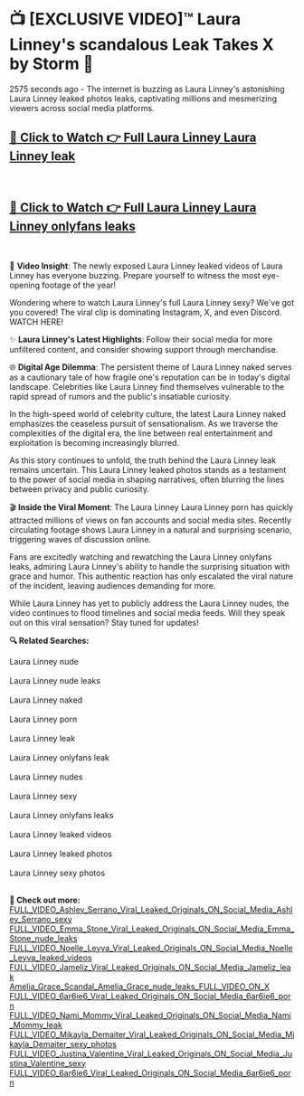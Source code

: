 # 📺 [EXCLUSIVE VIDEO]™ Laura Linney's scandalous Leak Takes X by Storm 🚀

2575 seconds ago - The internet is buzzing as Laura Linney's astonishing Laura Linney leaked photos leaks, captivating millions and mesmerizing viewers across social media platforms.

<h2><a href="https://github-6l9.pages.dev/link1">🔗 Click to Watch 👉 Full Laura Linney Laura Linney leak</a></h2><br>
<h2><a href="https://github-6l9.pages.dev/link2">🔗 Click to Watch 👉 Full Laura Linney Laura Linney onlyfans leaks</a></h2><br>

🎥 **Video Insight**: The newly exposed Laura Linney leaked videos of Laura Linney has everyone buzzing. Prepare yourself to witness the most eye-opening footage of the year!

Wondering where to watch Laura Linney's full Laura Linney sexy? We've got you covered! The viral clip is dominating Instagram, X, and even Discord. WATCH HERE!

✨ **Laura Linney's Latest Highlights**: Follow their social media for more unfiltered content, and consider showing support through merchandise.

🌐 **Digital Age Dilemma**: The persistent theme of Laura Linney naked serves as a cautionary tale of how fragile one's reputation can be in today's digital landscape. Celebrities like Laura Linney find themselves vulnerable to the rapid spread of rumors and the public's insatiable curiosity.

In the high-speed world of celebrity culture, the latest Laura Linney naked emphasizes the ceaseless pursuit of sensationalism. As we traverse the complexities of the digital era, the line between real entertainment and exploitation is becoming increasingly blurred.

As this story continues to unfold, the truth behind the Laura Linney leak remains uncertain. This Laura Linney leaked photos stands as a testament to the power of social media in shaping narratives, often blurring the lines between privacy and public curiosity.

🎬 **Inside the Viral Moment**: The Laura Linney Laura Linney porn has quickly attracted millions of views on fan accounts and social media sites. Recently circulating footage shows Laura Linney in a natural and surprising scenario, triggering waves of discussion online.

Fans are excitedly watching and rewatching the Laura Linney onlyfans leaks, admiring Laura Linney's ability to handle the surprising situation with grace and humor. This authentic reaction has only escalated the viral nature of the incident, leaving audiences demanding for more.

While Laura Linney has yet to publicly address the Laura Linney nudes, the video continues to flood timelines and social media feeds. Will they speak out on this viral sensation? Stay tuned for updates!

<strong>🔍 Related Searches:</strong>

Laura Linney nude
<br><br>
Laura Linney nude leaks
<br><br>
Laura Linney naked
<br><br>
Laura Linney porn
<br><br>
Laura Linney leak
<br><br>
Laura Linney onlyfans leak
<br><br>
Laura Linney nudes
<br><br>
Laura Linney sexy
<br><br>
Laura Linney onlyfans leaks
<br><br>
Laura Linney leaked videos
<br><br>
Laura Linney leaked photos
<br><br>
Laura Linney sexy photos
<br><br>



<strong>🔗 Check out more:</strong><br>
<a href="./FULL_VIDEO_Ashley_Serrano_Viral_Leaked_Originals_ON_Social_Media_Ashley_Serrano_sexy.md">FULL_VIDEO_Ashley_Serrano_Viral_Leaked_Originals_ON_Social_Media_Ashley_Serrano_sexy</a><br>
<a href="./FULL_VIDEO_Emma_Stone_Viral_Leaked_Originals_ON_Social_Media_Emma_Stone_nude_leaks.md">FULL_VIDEO_Emma_Stone_Viral_Leaked_Originals_ON_Social_Media_Emma_Stone_nude_leaks</a><br>
<a href="./FULL_VIDEO_Noelle_Leyva_Viral_Leaked_Originals_ON_Social_Media_Noelle_Leyva_leaked_videos.md">FULL_VIDEO_Noelle_Leyva_Viral_Leaked_Originals_ON_Social_Media_Noelle_Leyva_leaked_videos</a><br>
<a href="./FULL_VIDEO_Jameliz_Viral_Leaked_Originals_ON_Social_Media_Jameliz_leak.md">FULL_VIDEO_Jameliz_Viral_Leaked_Originals_ON_Social_Media_Jameliz_leak</a><br>
<a href="./Amelia_Grace_Scandal_Amelia_Grace_nude_leaks_FULL_VIDEO_ON_X.md">Amelia_Grace_Scandal_Amelia_Grace_nude_leaks_FULL_VIDEO_ON_X</a><br>
<a href="./FULL_VIDEO_6ar6ie6_Viral_Leaked_Originals_ON_Social_Media_6ar6ie6_porn.md">FULL_VIDEO_6ar6ie6_Viral_Leaked_Originals_ON_Social_Media_6ar6ie6_porn</a><br>
<a href="./FULL_VIDEO_Nami_Mommy_Viral_Leaked_Originals_ON_Social_Media_Nami_Mommy_leak.md">FULL_VIDEO_Nami_Mommy_Viral_Leaked_Originals_ON_Social_Media_Nami_Mommy_leak</a><br>
<a href="./FULL_VIDEO_Mikayla_Demaiter_Viral_Leaked_Originals_ON_Social_Media_Mikayla_Demaiter_sexy_photos.md">FULL_VIDEO_Mikayla_Demaiter_Viral_Leaked_Originals_ON_Social_Media_Mikayla_Demaiter_sexy_photos</a><br>
<a href="./FULL_VIDEO_Justina_Valentine_Viral_Leaked_Originals_ON_Social_Media_Justina_Valentine_sexy.md">FULL_VIDEO_Justina_Valentine_Viral_Leaked_Originals_ON_Social_Media_Justina_Valentine_sexy</a><br>
<a href="./FULL_VIDEO_6ar6ie6_Viral_Leaked_Originals_ON_Social_Media_6ar6ie6_porn.md">FULL_VIDEO_6ar6ie6_Viral_Leaked_Originals_ON_Social_Media_6ar6ie6_porn</a><br>
